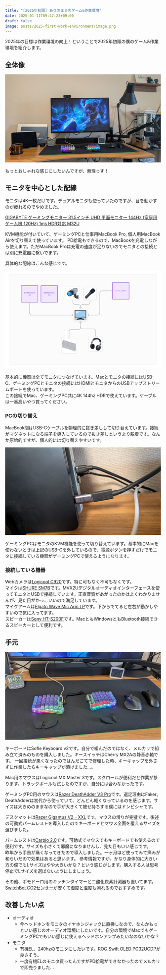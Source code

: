 ```yaml
---
title: "[2025年初頭] ありのままのゲーム&作業環境"
date: 2025-01-11T09:47:23+09:00
draft: false
image: posts/2025-first-work-environment/image.png
---
```


2025年の目標は作業環境の向上！ということで2025年初頭の僕のゲーム&作業環境を紹介します。

## 全体像
![alt text](image.png)

もっとおしゃれな感じにしたいんですが、無理っす！

## モニタを中心とした配線
モニタは4K一枚だけです。デュアルモニタも使っていたのですが、目を動かすのが疲れるのでやめました。

[GIGABYTE ゲーミングモニター 31.5インチ UHD 平面モニター 144Hz (家庭用ゲーム機 120Hz) 1ms HDR対応 M32U](https://amzn.to/3DRhYkU)

KVM機能が付いていて、ゲーミングPCと仕事用MacBook Pro, 個人用MacBook Airを切り替えて使っています。
PD給電もできるので、MacBookを充電しながら使えます。ただMacBook Proは充電の速度が足りないのでモニタとの接続とは別に充電器に繋いでます。

具体的な配線はこんな感じです。

![配線図](image-1.png)

基本的に機器は全てモニタにつなげています。Macとモニタの接続にはUSB-C、ゲーミングPCとモニタの接続にはHDMIとモニタからのUSBアップストリームポートを使っています。  
この接続でMac、ゲーミングPC共に4K 144hz HDRで使えています。ケーブルは一番高いやつ買ってください。


### PCの切り替え
MacBook間はUSB-Cケーブルを物理的に抜き差しして切り替えています。接続がマグネットになる端子を導入しているので抜き差しというより脱着です。なんか原始的ですが、個人的には切り替えやすいです。

![alt text](image-2.png)

ゲーミングPCはモニタのKVM機能を使って切り替えています。基本的にMacを使わないときは上記のUSB-Cを外しているので、電源ボタンを押すだけでモニタに接続している機器がゲーミングPCで使えるようになります。

### 接続している機器
Webカメラは[Logicool C920](https://amzn.to/3CgNDvw)です。特に可もなく不可もなくです。  
マイクは[SHURE SM7B](https://amzn.to/3DRyQrI)です。MVX2Uデジタルオーディオインターフェースを使ってモニタとUSBで接続しています。正直音質があがったのかはよくわかりませんが、見た目がかっこいいので満足しています。  
マイクアームは[Elgato Wave Mic Arm LP](https://amzn.to/3WgmLmd)です。下からでてると左右が動かしやすいので気に入ってます。  
スピーカーは[Sony HT-S200F](https://amzn.to/4ahS8CH)です。MacともWindowsともBluetooth接続できるスピーカーとして便利です。

## 手元
![alt text](image-3.png)

キーボードはSofle Keyboard v2です。自分で組んだのではなく、メルカリで組み立て済みのものを購入しました。キースイッチはCherry MX2Aの静音赤軸です。
一回接続が悪くなったのではんだごてで修理した時、キーキャップを外さずに作業したらキーキャップが溶けました...。

Mac用のマウスはLogicool MX Master 3です。スクロールが便利だと作業が捗ります。トラックボールも試したのですが、自分には合わなかったです。  

ゲーミングPC用のマウスは[Razer DeathAdder V3 Pro](https://amzn.to/4fNgRA0)です。選定理由はFaker。  
DeathAdderは初代から使っていて、どんどん軽くなっているのを感じます。サイズは大きめのままなので手が大きくて被せ持ちする僕にはドンピシャです。

デスクマットは[Razer Gigantus V2 – XXL](https://amzn.to/4fOzFyJ)です。マウスの滑りが完璧です。後述の可動式パームレストを導入したのでキーボードとマウス全面を覆えるサイズを選びました。

パームレストは[Carpio 2.0](https://amzn.to/3WeLYgN)です。可動式でマウスでもキーボードでも使えるので便利です。サイズも小さくて邪魔になりませんし、見た目もいい感じです。  
昨年から手首が痛くなってきたので導入しました。一ヶ月ほど使ってみて痛みが和らいだので効果はあると思います。 
参考情報ですが、かなり身体的に大きい方の僕でもLサイズはやや大きいかな？という感じがします。購入する人は思考停止でLサイズを選ばないようにしましょう。

その他、ポモドーロ用のキッチンタイマーと二酸化炭素計測器も置いてます。
[SwitchBot CO2センサー](https://amzn.to/4049YEs)が安くて湿度と温度も測れるのでおすすめです。

## 改善したい点
- オーディオ
    - 今ヘッドホンをモニタのイヤホンジャックに直挿しなので、なんかもっといい感じのオーディオ環境にしたいです。自分の環境でMacでもゲーミングPCでもいい感じに使えるヘッドホンアンプみたいなのないかな？
- モニタ
    - 有機EL、240hzのモニタにしたいです。[ROG Swift OLED PG32UCDP](https://rog.asus.com/jp/monitors/27-to-31-5-inches/rog-swift-oled-pg32ucdp)が良さそう。
    - 一度有機ELのモニタ買ったんですがPD給電ができなかったのでメルカリで即売りました...
    

    
